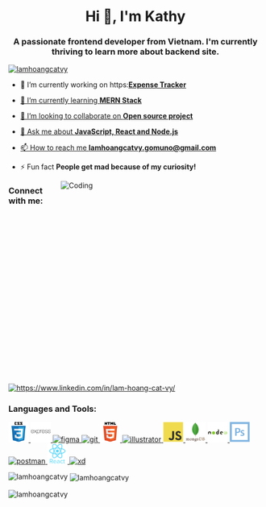 <h1 align="center">Hi 👋, I'm Kathy</h1>
<h3 align="center">A passionate frontend developer from Vietnam. I'm currently thriving to learn more about backend site.</h3>

<p align="left"> <a href="https://github.com/ryo-ma/github-profile-trophy"><img src="https://github-profile-trophy.vercel.app/?username=lamhoangcatvy" alt="lamhoangcatvy" /></a> </p>

- 🔭 I’m currently working on https:<a href="[https://github.com/ryo-ma/github-profile-trophy](https://budget-tracker-app-liard.vercel.app/)">**Expense Tracker**

- 🌱 I’m currently learning **MERN Stack**

- 👯 I’m looking to collaborate on **Open source project**

- 💬 Ask me about **JavaScript, React and Node.js**

- 📫 How to reach me **lamhoangcatvy.gomuno@gmail.com**

- ⚡ Fun fact **People get mad because of my curiosity!**

<img align="right" alt="Coding" width="400" height="400" src="https://scontent-hkg4-1.xx.fbcdn.net/v/t39.30808-6/370561548_3680692072252641_8897976118647758008_n.jpg?_nc_cat=101&ccb=1-7&_nc_sid=5f2048&_nc_ohc=Ir357Ip_zpMAX8jemJr&_nc_ht=scontent-hkg4-1.xx&oh=00_AfAxXqMwprw5Bt3wAvOlxNhFc9UD7zmtsmu1avPvfdV4Jg&oe=654E5387" />
<h3 align="left">Connect with me:</h3>
<p align="left">
<a href="https://linkedin.com/in/https://www.linkedin.com/in/lam-hoang-cat-vy/" target="blank"><img align="center" src="https://raw.githubusercontent.com/rahuldkjain/github-profile-readme-generator/master/src/images/icons/Social/linked-in-alt.svg" alt="https://www.linkedin.com/in/lam-hoang-cat-vy/" height="30" width="40" /></a>
</p>

<h3 align="left">Languages and Tools:</h3>
<p align="left"> <a href="https://www.w3schools.com/css/" target="_blank" rel="noreferrer"> <img src="https://raw.githubusercontent.com/devicons/devicon/master/icons/css3/css3-original-wordmark.svg" alt="css3" width="40" height="40"/> </a> <a href="https://expressjs.com" target="_blank" rel="noreferrer"> <img src="https://raw.githubusercontent.com/devicons/devicon/master/icons/express/express-original-wordmark.svg" alt="express" width="40" height="40"/> </a> <a href="https://www.figma.com/" target="_blank" rel="noreferrer"> <img src="https://www.vectorlogo.zone/logos/figma/figma-icon.svg" alt="figma" width="40" height="40"/> </a> <a href="https://git-scm.com/" target="_blank" rel="noreferrer"> <img src="https://www.vectorlogo.zone/logos/git-scm/git-scm-icon.svg" alt="git" width="40" height="40"/> </a> <a href="https://www.w3.org/html/" target="_blank" rel="noreferrer"> <img src="https://raw.githubusercontent.com/devicons/devicon/master/icons/html5/html5-original-wordmark.svg" alt="html5" width="40" height="40"/> </a> <a href="https://www.adobe.com/in/products/illustrator.html" target="_blank" rel="noreferrer"> <img src="https://www.vectorlogo.zone/logos/adobe_illustrator/adobe_illustrator-icon.svg" alt="illustrator" width="40" height="40"/> </a> <a href="https://developer.mozilla.org/en-US/docs/Web/JavaScript" target="_blank" rel="noreferrer"> <img src="https://raw.githubusercontent.com/devicons/devicon/master/icons/javascript/javascript-original.svg" alt="javascript" width="40" height="40"/> </a> <a href="https://www.mongodb.com/" target="_blank" rel="noreferrer"> <img src="https://raw.githubusercontent.com/devicons/devicon/master/icons/mongodb/mongodb-original-wordmark.svg" alt="mongodb" width="40" height="40"/> </a> <a href="https://nodejs.org" target="_blank" rel="noreferrer"> <img src="https://raw.githubusercontent.com/devicons/devicon/master/icons/nodejs/nodejs-original-wordmark.svg" alt="nodejs" width="40" height="40"/> </a> <a href="https://www.photoshop.com/en" target="_blank" rel="noreferrer"> <img src="https://raw.githubusercontent.com/devicons/devicon/master/icons/photoshop/photoshop-line.svg" alt="photoshop" width="40" height="40"/> </a> <a href="https://postman.com" target="_blank" rel="noreferrer"> <img src="https://www.vectorlogo.zone/logos/getpostman/getpostman-icon.svg" alt="postman" width="40" height="40"/> </a> <a href="https://reactjs.org/" target="_blank" rel="noreferrer"> <img src="https://raw.githubusercontent.com/devicons/devicon/master/icons/react/react-original-wordmark.svg" alt="react" width="40" height="40"/> </a> <a href="https://www.adobe.com/products/xd.html" target="_blank" rel="noreferrer"> <img src="https://cdn.worldvectorlogo.com/logos/adobe-xd.svg" alt="xd" width="40" height="40"/> </a> </p>

<p><img align="left" src="https://github-readme-stats.vercel.app/api/top-langs?username=lamhoangcatvy&show_icons=true&locale=en&layout=compact" alt="lamhoangcatvy" /></p>

<p>&nbsp;<img align="center" src="https://github-readme-stats.vercel.app/api?username=lamhoangcatvy&show_icons=true&locale=en" alt="lamhoangcatvy" /></p>

<p><img align="center" src="https://github-readme-streak-stats.herokuapp.com/?user=lamhoangcatvy&" alt="lamhoangcatvy" /></p>
